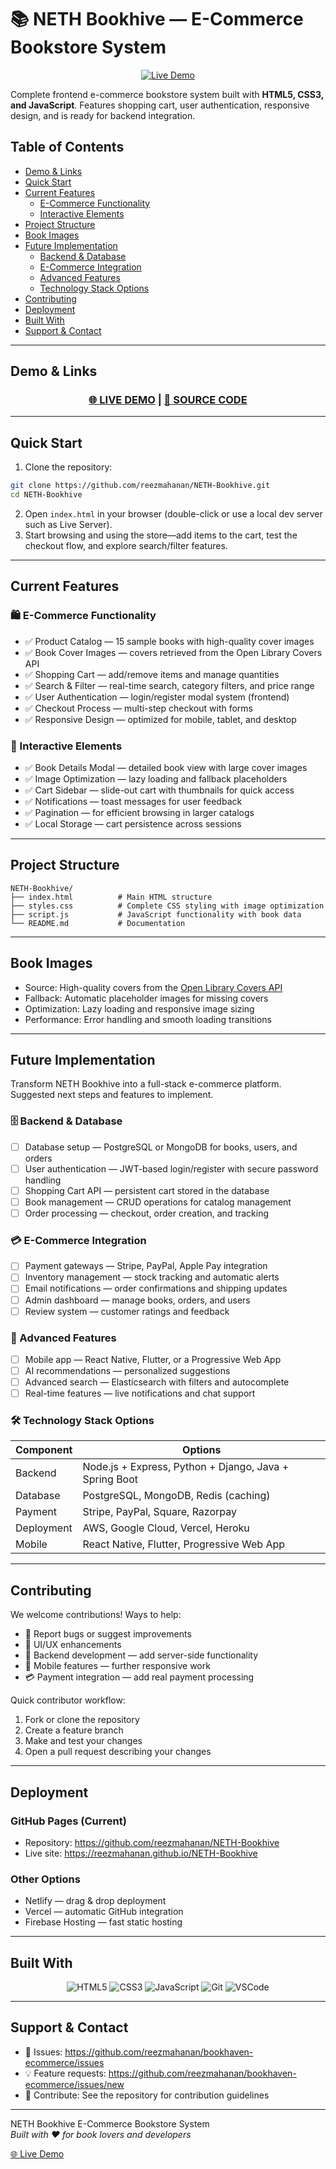 # 📚 NETH Bookhive — E-Commerce Bookstore System

<div align="center">

[![Live Demo](https://img.shields.io/badge/🌐_Live_Demo-Visit_Site-blue?style=for-the-badge)](https://reezmahanan.github.io/NETH-Bookhive)

</div>

Complete frontend e-commerce bookstore system built with **HTML5, CSS3, and JavaScript**. Features shopping cart, user authentication, responsive design, and is ready for backend integration.

## Table of Contents
- [Demo & Links](#demo--links)
- [Quick Start](#quick-start)
- [Current Features](#current-features)
  - [E-Commerce Functionality](#e-commerce-functionality)
  - [Interactive Elements](#interactive-elements)
- [Project Structure](#project-structure)
- [Book Images](#book-images)
- [Future Implementation](#future-implementation)
  - [Backend & Database](#backend--database)
  - [E-Commerce Integration](#e-commerce-integration)
  - [Advanced Features](#advanced-features)
  - [Technology Stack Options](#technology-stack-options)
- [Contributing](#contributing)
- [Deployment](#deployment)
- [Built With](#built-with)
- [Support & Contact](#support--contact)

---

## Demo & Links

<div align="center">

### [🌐 LIVE DEMO](https://reezmahanan.github.io/NETH-Bookhive) | [📂 SOURCE CODE](https://github.com/reezmahanan/NETH-Bookhive)

</div>

---

## Quick Start

1. Clone the repository:
```bash
git clone https://github.com/reezmahanan/NETH-Bookhive.git
cd NETH-Bookhive
```
2. Open `index.html` in your browser (double-click or use a local dev server such as Live Server).
3. Start browsing and using the store—add items to the cart, test the checkout flow, and explore search/filter features.

---

## Current Features

### 🛍️ E-Commerce Functionality
- ✅ Product Catalog — 15 sample books with high-quality cover images
- ✅ Book Cover Images — covers retrieved from the Open Library Covers API
- ✅ Shopping Cart — add/remove items and manage quantities
- ✅ Search & Filter — real-time search, category filters, and price range
- ✅ User Authentication — login/register modal system (frontend)
- ✅ Checkout Process — multi-step checkout with forms
- ✅ Responsive Design — optimized for mobile, tablet, and desktop

### 🎯 Interactive Elements
- ✅ Book Details Modal — detailed book view with large cover images
- ✅ Image Optimization — lazy loading and fallback placeholders
- ✅ Cart Sidebar — slide-out cart with thumbnails for quick access
- ✅ Notifications — toast messages for user feedback
- ✅ Pagination — for efficient browsing in larger catalogs
- ✅ Local Storage — cart persistence across sessions

---

## Project Structure

```
NETH-Bookhive/
├── index.html          # Main HTML structure
├── styles.css          # Complete CSS styling with image optimization
├── script.js           # JavaScript functionality with book data
└── README.md           # Documentation
```

---

## Book Images

- Source: High-quality covers from the [Open Library Covers API](https://openlibrary.org/dev/docs/api/covers)
- Fallback: Automatic placeholder images for missing covers
- Optimization: Lazy loading and responsive image sizing
- Performance: Error handling and smooth loading transitions

---

## Future Implementation

Transform NETH Bookhive into a full-stack e-commerce platform. Suggested next steps and features to implement.

### 🗄️ Backend & Database
- [ ] Database setup — PostgreSQL or MongoDB for books, users, and orders
- [ ] User authentication — JWT-based login/register with secure password handling
- [ ] Shopping Cart API — persistent cart stored in the database
- [ ] Book management — CRUD operations for catalog management
- [ ] Order processing — checkout, order creation, and tracking

### 💳 E-Commerce Integration
- [ ] Payment gateways — Stripe, PayPal, Apple Pay integration
- [ ] Inventory management — stock tracking and automatic alerts
- [ ] Email notifications — order confirmations and shipping updates
- [ ] Admin dashboard — manage books, orders, and users
- [ ] Review system — customer ratings and feedback

### 📱 Advanced Features
- [ ] Mobile app — React Native, Flutter, or a Progressive Web App
- [ ] AI recommendations — personalized suggestions
- [ ] Advanced search — Elasticsearch with filters and autocomplete
- [ ] Real-time features — live notifications and chat support

### 🛠️ Technology Stack Options

| Component     | Options |
|---------------|---------|
| Backend       | Node.js + Express, Python + Django, Java + Spring Boot |
| Database      | PostgreSQL, MongoDB, Redis (caching) |
| Payment       | Stripe, PayPal, Square, Razorpay |
| Deployment    | AWS, Google Cloud, Vercel, Heroku |
| Mobile        | React Native, Flutter, Progressive Web App |

---

## Contributing

We welcome contributions! Ways to help:
- 🐛 Report bugs or suggest improvements
- 🎨 UI/UX enhancements
- 🔧 Backend development — add server-side functionality
- 📱 Mobile features — further responsive work
- 💳 Payment integration — add real payment processing

Quick contributor workflow:
1. Fork or clone the repository
2. Create a feature branch
3. Make and test your changes
4. Open a pull request describing your changes

---

## Deployment

### GitHub Pages (Current)
- Repository: https://github.com/reezmahanan/NETH-Bookhive
- Live site: https://reezmahanan.github.io/NETH-Bookhive

### Other Options
- Netlify — drag & drop deployment
- Vercel — automatic GitHub integration
- Firebase Hosting — fast static hosting

---

## Built With

<div align="center">

![HTML5](https://img.shields.io/badge/HTML5-E34F26?style=for-the-badge&logo=html5&logoColor=white)
![CSS3](https://img.shields.io/badge/CSS3-1572B6?style=for-the-badge&logo=css3&logoColor=white)
![JavaScript](https://img.shields.io/badge/JavaScript-F7DF1E?style=for-the-badge&logo=javascript&logoColor=black)
![Git](https://img.shields.io/badge/Git-F05032?style=for-the-badge&logo=git&logoColor=white)
![VSCode](https://img.shields.io/badge/VS_Code-007ACC?style=for-the-badge&logo=visual-studio-code&logoColor=white)

</div>

---

## Support & Contact

- 🐛 Issues: https://github.com/reezmahanan/bookhaven-ecommerce/issues
- 💡 Feature requests: https://github.com/reezmahanan/bookhaven-ecommerce/issues/new
- 🤝 Contribute: See the repository for contribution guidelines

---

NETH Bookhive E-Commerce Bookstore System  
*Built with ❤️ for book lovers and developers*

[🌐 Live Demo](https://reezmahanan.github.io/bookhaven-ecommerce)
